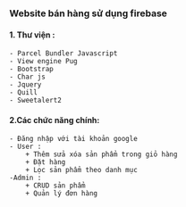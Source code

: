 ### Website bán hàng sử dụng firebase

#### 1. Thư viện :

    - Parcel Bundler Javascript
    - View engine Pug
    - Bootstrap
    - Char js
    - Jquery
    - Quill
    - Sweetalert2

#### 2.Các chức năng chính:

    - Đăng nhập với tài khoản google
    - User :
        + Thêm sửa xóa sản phẩm trong giỏ hàng
        + Đặt hàng
        + Lọc sản phẩm theo danh mục
    -Admin :
        + CRUD sản phẩm
        + Quản lý đơn hàng
